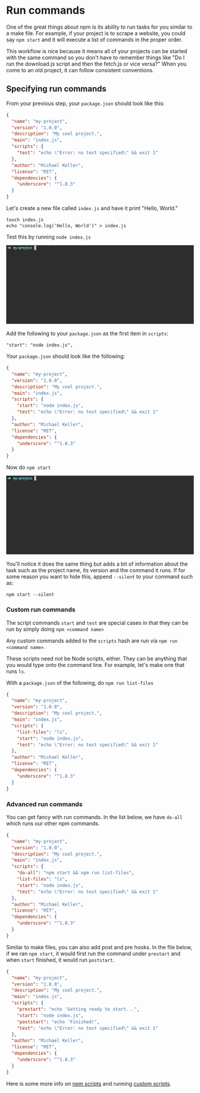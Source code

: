 Run commands
============

One of the great things about npm is its ability to run tasks for you similar to a make file. For example, if your project is to scrape a website, you could say `npm start` and it will execute a list of commands in the proper order.

This workflow is nice because it means all of your projects can be started with the same command so you don't have to remember things like "Do I run the download.js script and then the fetch.js or vice versa?" When you come to an old project, it can follow consistent conventions.

## Specifying run commands

From your previous step, your `package.json` should look like this:

```json
{
  "name": "my-project",
  "version": "1.0.0",
  "description": "My cool project.",
  "main": "index.js",
  "scripts": {
    "test": "echo \"Error: no test specified\" && exit 1"
  },
  "author": "Michael Keller",
  "license": "MIT",
  "dependencies": {
    "underscore": "^1.8.3"
  }
}
```

Let's create a new file called `index.js` and have it print "Hello, World."

```shell
touch index.js
echo "console.log('Hello, World')" > index.js
```

Test this by running `node index.js`

![hello, world](../assets/hello-world.gif)

Add the following to your `package.json` as the first item in `scripts`:

```
"start": "node index.js",
```

Your `package.json` should look like the following:

```json
{
  "name": "my-project",
  "version": "1.0.0",
  "description": "My cool project.",
  "main": "index.js",
  "scripts": {
    "start": "node index.js",
    "test": "echo \"Error: no test specified\" && exit 1"
  },
  "author": "Michael Keller",
  "license": "MIT",
  "dependencies": {
    "underscore": "^1.8.3"
  }
}
```

Now do `npm start`

![npm start](../assets/npm-start.gif)

You'll notice it does the same thing but adds a bit of information about the task such as the project name, its version and the command it runs. If for some reason you want to hide this, append `--silent` to your command such as:

```shell
npm start --silent
```

### Custom run commands

The script commands `start` and `test` are special cases in that they can be run by simply doing `npm <command name>`

Any custom commands added to the `scripts` hash are run via `npm run <command name>`.

These scripts need not be Node scripts, either. They can be anything that you would type onto the command line. For example, let's make one that runs `ls`.

With a `package.json` of the following, do `npm run list-files`

```json
{
  "name": "my-project",
  "version": "1.0.0",
  "description": "My cool project.",
  "main": "index.js",
  "scripts": {
    "list-files": "ls",
    "start": "node index.js",
    "test": "echo \"Error: no test specified\" && exit 1"
  },
  "author": "Michael Keller",
  "license": "MIT",
  "dependencies": {
    "underscore": "^1.8.3"
  }
}
```

### Advanced run commands

You can get fancy with run commands. In the list below, we have `do-all` which runs our other npm commands.

```json
{
  "name": "my-project",
  "version": "1.0.0",
  "description": "My cool project.",
  "main": "index.js",
  "scripts": {
    "do-all": "npm start && npm run list-files",
    "list-files": "ls",
    "start": "node index.js",
    "test": "echo \"Error: no test specified\" && exit 1"
  },
  "author": "Michael Keller",
  "license": "MIT",
  "dependencies": {
    "underscore": "^1.8.3"
  }
}
```

Similar to make files, you can also add post and pre hooks. In the file below, if we ran `npm start`, it would first run the command under `prestart` and when `start` finished, it would run `poststart`.

```json
{
  "name": "my-project",
  "version": "1.0.0",
  "description": "My cool project.",
  "main": "index.js",
  "scripts": {
    "prestart": "echo 'Getting ready to start...",
    "start": "node index.js",
    "poststart": "echo 'Finished!",
    "test": "echo \"Error: no test specified\" && exit 1"
  },
  "author": "Michael Keller",
  "license": "MIT",
  "dependencies": {
    "underscore": "^1.8.3"
  }
}
```

Here is some more info on [npm scripts](https://docs.npmjs.com/misc/scripts) and running [custom scripts](https://docs.npmjs.com/cli/run-script).
